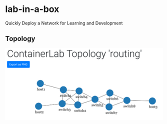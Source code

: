 # lab-in-a-box

Quickly Deploy a Network for Learning and Development

## Topology

![](./documents/clab_routing_topology.png)
